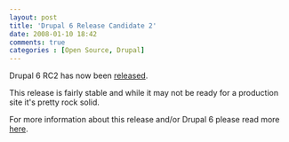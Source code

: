 ```yaml
---
layout: post
title: 'Drupal 6 Release Candidate 2'
date: 2008-01-10 18:42
comments: true
categories : [Open Source, Drupal]
---  
```


Drupal 6 RC2 has now been <a href="http://ftp.drupal.org/files/projects/drupal-6.0-rc2.tar.gz">released</a>.

This release is fairly stable and while it may not be ready for a production site it's pretty rock solid.

For more information about this release and/or Drupal 6 please read more <a href="http://drupal.org/drupal-6.0-rc2">here</a>.

